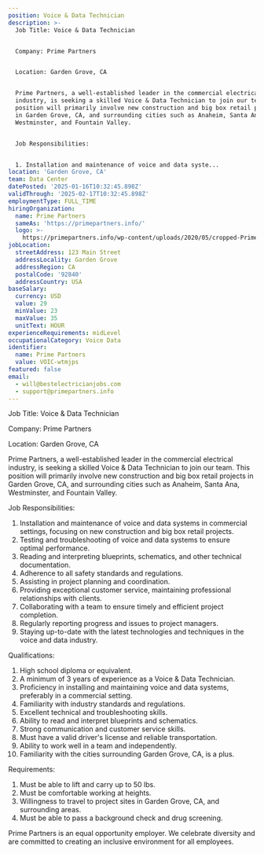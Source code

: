 ```yaml
---
position: Voice & Data Technician
description: >-
  Job Title: Voice & Data Technician


  Company: Prime Partners


  Location: Garden Grove, CA


  Prime Partners, a well-established leader in the commercial electrical
  industry, is seeking a skilled Voice & Data Technician to join our team. This
  position will primarily involve new construction and big box retail projects
  in Garden Grove, CA, and surrounding cities such as Anaheim, Santa Ana,
  Westminster, and Fountain Valley.


  Job Responsibilities:


  1. Installation and maintenance of voice and data syste...
location: 'Garden Grove, CA'
team: Data Center
datePosted: '2025-01-16T10:32:45.898Z'
validThrough: '2025-02-17T10:32:45.898Z'
employmentType: FULL_TIME
hiringOrganization:
  name: Prime Partners
  sameAs: 'https://primepartners.info/'
  logo: >-
    https://primepartners.info/wp-content/uploads/2020/05/cropped-Prime-Partners-Logo-NO-BG-1-1.png
jobLocation:
  streetAddress: 123 Main Street
  addressLocality: Garden Grove
  addressRegion: CA
  postalCode: '92840'
  addressCountry: USA
baseSalary:
  currency: USD
  value: 29
  minValue: 23
  maxValue: 35
  unitText: HOUR
experienceRequirements: midLevel
occupationalCategory: Voice Data
identifier:
  name: Prime Partners
  value: VOIC-wtmjps
featured: false
email:
  - will@bestelectricianjobs.com
  - support@primepartners.info
---
```




Job Title: Voice & Data Technician

Company: Prime Partners

Location: Garden Grove, CA

Prime Partners, a well-established leader in the commercial electrical industry, is seeking a skilled Voice & Data Technician to join our team. This position will primarily involve new construction and big box retail projects in Garden Grove, CA, and surrounding cities such as Anaheim, Santa Ana, Westminster, and Fountain Valley.

Job Responsibilities:

1. Installation and maintenance of voice and data systems in commercial settings, focusing on new construction and big box retail projects.
2. Testing and troubleshooting of voice and data systems to ensure optimal performance.
3. Reading and interpreting blueprints, schematics, and other technical documentation.
4. Adherence to all safety standards and regulations.
5. Assisting in project planning and coordination.
6. Providing exceptional customer service, maintaining professional relationships with clients.
7. Collaborating with a team to ensure timely and efficient project completion.
8. Regularly reporting progress and issues to project managers.
9. Staying up-to-date with the latest technologies and techniques in the voice and data industry.

Qualifications:

1. High school diploma or equivalent.
2. A minimum of 3 years of experience as a Voice & Data Technician.
3. Proficiency in installing and maintaining voice and data systems, preferably in a commercial setting.
4. Familiarity with industry standards and regulations.
5. Excellent technical and troubleshooting skills.
6. Ability to read and interpret blueprints and schematics.
7. Strong communication and customer service skills.
8. Must have a valid driver's license and reliable transportation.
9. Ability to work well in a team and independently.
10. Familiarity with the cities surrounding Garden Grove, CA, is a plus.

Requirements:

1. Must be able to lift and carry up to 50 lbs.
2. Must be comfortable working at heights.
3. Willingness to travel to project sites in Garden Grove, CA, and surrounding areas.
4. Must be able to pass a background check and drug screening.

Prime Partners is an equal opportunity employer. We celebrate diversity and are committed to creating an inclusive environment for all employees.
